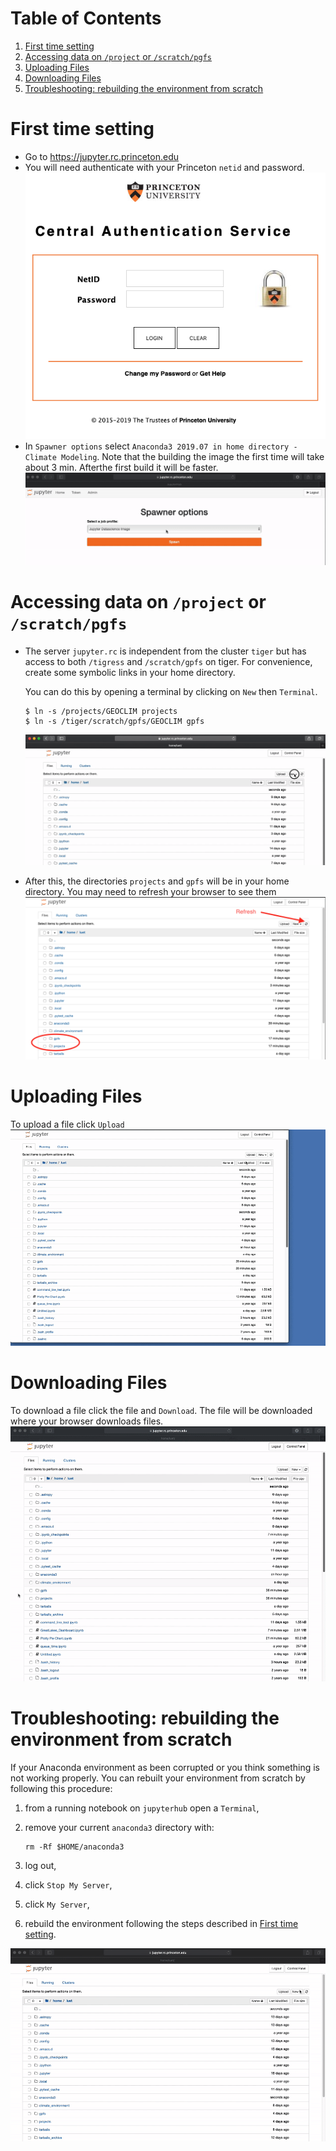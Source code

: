 
# Table of Contents

1.  [First time setting](#org60fc69b)
2.  [Accessing data on `/project` or `/scratch/pgfs`](#org2b7d9a9)
3.  [Uploading Files](#org24f6760)
4.  [Downloading Files](#orga98801c)
5.  [Troubleshooting: rebuilding the environment from scratch](#orgd2a5757)


<a id="org60fc69b"></a>

# First time setting

-   Go to 
    <https://jupyter.rc.princeton.edu>
-   You will need authenticate with your Princeton `netid` and password.
    ![img](./figures/PU_authenticate.png)
-   In `Spawner options` select `Anaconda3 2019.07 in home directory -
      Climate Modeling`.  Note that the building the image the first time
    will take about 3 min. Afterthe first build it will be faster.
    ![img](./figures/spawn-image-raw-video.gif)


<a id="org2b7d9a9"></a>

# Accessing data on `/project` or `/scratch/pgfs`

-   The server `jupyter.rc` is independent from the cluster `tiger` but
    has access to both `/tigress` and `/scratch/gpfs` on tiger. For
    convenience, create some symbolic links in your home directory.
    
    You can do this by opening a terminal by clicking on `New` then `Terminal`.
    
        $ ln -s /projects/GEOCLIM projects
        $ ln -s /tiger/scratch/gpfs/GEOCLIM gpfs
    
    ![img](./figures/symlinks.gif)
-   After this, the directories `projects` and `gpfs` will be in your
    home directory. You may need to refresh your browser to see them
    ![img](./figures/symlinks-in-browser.png)


<a id="org24f6760"></a>

# Uploading Files

To upload a file click `Upload`
  ![img](./figures/upload.gif)


<a id="orga98801c"></a>

# Downloading Files

To download a file click the file and `Download`. The file will be
  downloaded where your browser downloads files.
  ![img](./figures/download.gif)


<a id="orgd2a5757"></a>

# Troubleshooting: rebuilding the environment from scratch

If your Anaconda environment as been corrupted or you think
something is not working properly. You can rebuilt your environment
from scratch by following this procedure:

1.  from a running notebook on `jupyterhub` open a `Terminal`,
2.  remove your current `anaconda3` directory with:
    
        rm -Rf $HOME/anaconda3
3.  log out,
4.  click `Stop My Server`,
5.  click `My Server`,
6.  rebuild the environment following the steps described in [First time setting](#org60fc69b).

![img](./figures/anaconda-fresh-rebuild.gif)

